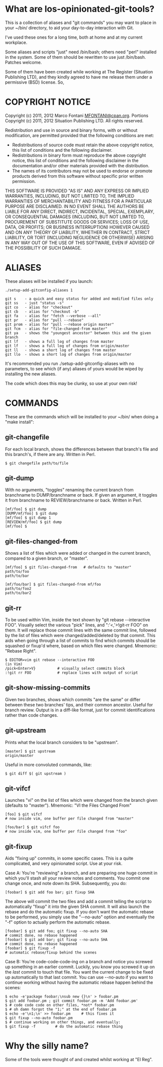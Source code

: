 # What are los-opinionated-git-tools?

This is a collection of aliases and "git commands" you may want to place in
your ~/bin/ directory, to aid your day-to-day interaction with Git.

I've used these ones for a long time, both at home and at my current workplace.

Some aliases and scripts "just" need /bin/bash; others need "perl" installed in
the system.  Some of them should be rewritten to use just /bin/bash. Patches
welcome.

Some of them have been created while working at The Register (Situation
Publishing LTD), and they kindly agreed to have me release them under a
permissive (BSD) license. So,

# COPYRIGHT NOTICE

Copyright (c) 2011, 2012 Marco Fontani <MFONTANI@cpan.org>. Portions Copyright (c) 2011, 2012 Situation Publishing LTD. All rights reserved.

Redistribution and use in source and binary forms, with or without modification, are permitted provided that the following conditions are met:
* Redistributions of source code must retain the above copyright notice, this list of conditions and the following disclaimer.
* Redistributions in binary form must reproduce the above copyright notice, this list of conditions and the following disclaimer in the documentation and/or other materials provided with the distribution.
* The names of its contributors may not be used to endorse or promote products derived from this software without specific prior written permission.

THIS SOFTWARE IS PROVIDED "AS IS" AND ANY EXPRESS OR IMPLIED WARRANTIES,
INCLUDING, BUT NOT LIMITED TO, THE IMPLIED WARRANTIES OF MERCHANTABILITY AND
FITNESS FOR A PARTICULAR PURPOSE ARE DISCLAIMED.  IN NO EVENT SHALL THE AUTHORS
BE LIABLE FOR ANY DIRECT, INDIRECT, INCIDENTAL, SPECIAL, EXEMPLARY, OR
CONSEQUENTIAL DAMAGES (INCLUDING, BUT NOT LIMITED TO, PROCUREMENT OF SUBSTITUTE
GOODS OR SERVICES; LOSS OF USE, DATA, OR PROFITS; OR BUSINESS INTERRUPTION)
HOWEVER CAUSED AND ON ANY THEORY OF LIABILITY, WHETHER IN CONTRACT, STRICT
LIABILITY, OR TORT (INCLUDING NEGLIGENCE OR OTHERWISE) ARISING IN ANY WAY OUT
OF THE USE OF THIS SOFTWARE, EVEN IF ADVISED OF THE POSSIBILITY OF SUCH DAMAGE.

# ALIASES

These aliases will be installed if you launch:

    ./setup-add-gitconfig-aliases 1

    git s    - a quick and easy status for added and modified files only
    git ss   - just "status -s"
    git co   - alias for "checkout"
    git cb   - alias for "checkout -b"
    git fa   - alias for "fetch --verbose --all"
    git pr   - alias for "pull --rebase"
    git prom - alias for "pull --rebase origin master"
    git fcm  - alias for "file-changed-from master"
    git ya   - shows the "youngest ancestor" between this and the given branch
    git lf   - shows a full log of changes from master
    git lf   - shows a full log of changes from origin/master
    git ll   - shows a short log of changes from master
    git llo  - shows a short log of changes from origin/master

It's recommended you run ./setup-add-gitconfig-aliases with no parameters, to
see which (if any) aliases of yours would be wiped by installing the new aliases. 

The code which does this may be clunky, so use at your own risk!

# COMMANDS

These are the commands which will be installed to your ~/bin/ when doing a
"make install":

## git-changefile

For each local branch, shows the differences between that branch's file and this
branch's, if there are any. Written in Perl.

    $ git changefile path/to/file

## git-dump

With no arguments, "toggles" renaming the current branch from branchname
to DUMP/branchname or back. If given an argument, it toggles it from branchname
to REVIEW/branchname or back. Written in Perl.

    [mf/foo] $ git dump
    [DUMP/mf/foo] $ git dump
    [mf/foo] $ git dump 1
    [REVIEW/mf/foo] $ git dump
    [mf/foo] $

## git-files-changed-from

Shows a list of files which were added or changed in the current branch,
compared to a given branch, or "master".

    [mf/foo] $ git files-changed-from   # defaults to "master"
    path/to/foo
    path/to/bar

    [mf/foo/bar] $ git files-changed-from mf/foo
    path/to/foo2
    path/to/bar2

## git-rr

To be used within Vim, inside the text shown by "git rebase --interactive FOO".
Visually select the various "pick" lines, and ":'<,'>!git-rr FOO" on them.
It will replace those commit lines with the same commit line, followed by the
list of files which were changed/added/deleted by that commit. This aids when
going through a list of commits to find which commits should be squashed or
fixup'd where, based on which files were changed. Mnemonic: "Rebase Right".

    $ EDITOR=vim git rebase --interactive FOO
    (in Vim)
    /pick<Enter>V}          # visually select commits block
    :!git rr FOO            # replace lines with output of script

## git-show-missing-commits

Given two branches, shows which commits "are the same" or differ between these
two branches' tips, and their common ancestor. Useful for branch review.
Output is in a diff-like format, just for commit identifications rather than
code changes.

## git-upstream

Prints what the local branch considers to be "upstream".

    [master] $ git upstream
    origin/master

Useful in more convoluted commands, like:

    $ git diff $( git upstream )

## git-vifcf

Launches "vi" on the list of files which were changed from the branch given
(defaults to "master"). Mnemonic: "VI the Files Changed From"

    [foo] $ git vifcf
    # now inside vim, one buffer per file changed from "master"

    [foo/bar] $ git vifcf foo
    # now inside vim, one buffer per file changed from "foo"

## git-fixup

Aids "fixing up" commits, in some specific cases. This is a quite complicated,
and very opinionated script. Use at your risk.

Case A: You're "reviewing" a branch, and are preparing one huge commit in which
you'll stash all your review notes and comments. You commit one change once,
and note down its SHA. Subsequently, you do:

    [foobar] $ git add foo bar; git fixup SHA

The above will commit the two files and add a commit telling the script to
automatically "fixup" it into the given SHA commit. It will also launch the
rebase and do the automatic fixup. If you don't want the automatic rebase to be
performed, you simply use the "--no-auto" option and eventually the "-f" option
to actually perform the automatic rebase.

    [foobar] $ git add foo; git fixup --no-auto SHA
    # commit done, no rebase happened
    [foobar] $ git add bar; git fixup --no-auto SHA
    # commit done, no rebase happened
    [foobar] $ git fixup -f
    # automatic rebase/fixup behind the scenes

Case B: You're code-code-code-ing on a branch and notice you screwed up something
in an earlier commit. Luckily, you know you screwed it up on the *last* commit
to touch that file. You want the current change to be fixed up automatically to
that last commit. You can use --no-auto if you want to continue working without
having the automatic rebase happen behind the scenes:

    $ echo -e'package foobar;\nsub new {}\n' > foobar.pm
    $ git add foobar.pm ; git commit foobar.pm -m 'Add foobar.pm'
    $ # code code code on other files, *not* foobar.pm
    $ # oh damn forgot the "1;" at the end of foobar.pm
    $ echo -e'\n1;\n' >> foobar.pm     # this fixes it
    $ git fixup --no-auto foobar.pm
    $ # continue working on other things, and eventually:
    $ git fixup -f         # do the automatic rebase thing

# Why the silly name?

Some of the tools were thought of and created whilst working at "El Reg".
